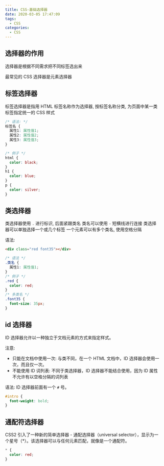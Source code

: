 ```yaml
---
title: CSS-基础选择器
date: 2020-03-05 17:47:09
tags:
  - CSS
categories:
  - CSS
---
```


## 选择器的作用

选择器是根据不同需求把不同标签选出来

最常见的 CSS 选择器是元素选择器

## 标签选择器

标签选择器是指用 HTML 标签名称作为选择器, 按标签名称分类, 为页面中某一类标签指定统一的 CSS 样式

```css
/* 语法: */
标签名 {
  属性1: 属性值1;
  属性2: 属性值2;
  属性3: 属性值3;
}

/* 例子 */
html {
  color: black;
}
h1 {
  color: blue;
}
p {
  color: silver;
}
```

## 类选择器

类选择器使用 `.` 进行标识, 后面紧跟类名
类名可以使用 `-` 短横线进行连接
类选择器可以单独选择一个或几个标签
一个元素可以有多个类名, 使用空格分隔

语法:

```html
<div class="red font35"></div>
```

```css
/* 语法 */
.类名 {
  属性1: 属性值1;
}
/* 例子 */
.red {
  color: red;
}
/* 多类名 */
.font35 {
  font-size: 35px;
}
```

## id 选择器

ID 选择器允许以一种独立于文档元素的方式来指定样式。

注意:

- 只能在文档中使用一次: 与类不同，在一个 HTML 文档中，ID 选择器会使用一次，而且仅一次。
- 不能使用 ID 词列表: 不同于类选择器，ID 选择器不能结合使用，因为 ID 属性不允许有以空格分隔的词列表

语法:
ID 选择器前面有一个 `#` 号。

```css
#intro {
  font-weight: bold;
}
```

## 通配符选择器

CSS2 引入了一种新的简单选择器 - 通配选择器（universal selector），显示为一个星号（\*）。该选择器可以与任何元素匹配，就像是一个通配符。

```css
* {
  color: red;
}
```
